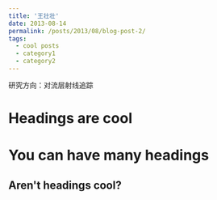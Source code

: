 ```yaml
---
title: '王壮壮'
date: 2013-08-14
permalink: /posts/2013/08/blog-post-2/
tags:
  - cool posts
  - category1
  - category2
---
```


研究方向：对流层射线追踪

Headings are cool
======

You can have many headings
======

Aren't headings cool?
------